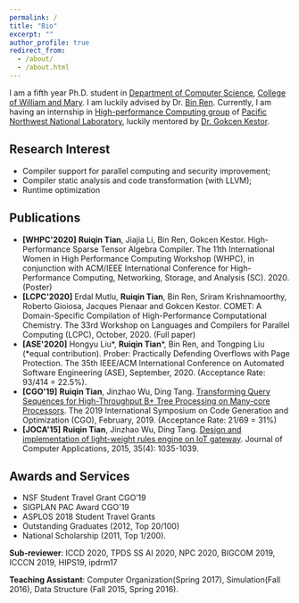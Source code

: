 ```yaml
---
permalink: /
title: "Bio"
excerpt: ""
author_profile: true
redirect_from: 
  - /about/
  - /about.html
---
```


<!-- ## Bio -->

I am a fifth year Ph.D. student in [Department of Computer Science](https://www.wm.edu/as/computerscience/index.php), [College of William and Mary](https://www.wm.edu/). I am luckily advised by Dr. [Bin Ren](http://www.cs.wm.edu/~bren/). Currently, I am having an internship in [High-performance Computing group](https://hpc.pnnl.gov/index.shtml) of [Pacific Northwest National Laboratory](https://www.pnnl.gov/), luckily mentored by [Dr. Gokcen Kestor](https://scholar.google.com/citations?user=KkMYGc0AAAAJ&hl=en).

## Research Interest
- Compiler support for parallel computing and security improvement;
- Compiler static analysis and code transformation (with LLVM);
- Runtime optimization

## Publications
- **[WHPC'2020]** **Ruiqin Tian**, Jiajia Li, Bin Ren, Gokcen Kestor. High-Performance Sparse Tensor Algebra Compiler. The 11th International Women in High Performance Computing Workshop (WHPC), in conjunction with ACM/IEEE International Conference for High-Performance Computing, Networking, Storage, and Analysis (SC). 2020. (Poster) 
- **[LCPC'2020]** Erdal Mutlu, **Ruiqin Tian**, Bin Ren, Sriram Krishnamoorthy, Roberto Gioiosa, Jacques Pienaar and Gokcen Kestor. COMET: A Domain-Specific Compilation of High-Performance Computational Chemistry. The 33rd Workshop on Languages and Compilers for Parallel Computing (LCPC), October, 2020. (Full paper)
- **[ASE'2020]** Hongyu Liu\*, **Ruiqin Tian**\*, Bin Ren, and Tongping Liu (*equal contribution). Prober: Practically Defending Overflows with Page Protection. The 35th IEEE/ACM International Conference on Automated Software Engineering (ASE), September, 2020. (Acceptance Rate: 93/414 = 22.5%).
- **[CGO'19]** **Ruiqin Tian**, Jinzhao Wu, Ding Tang. [Transforming Query Sequences for High-Throughput B+ Tree Processing on Many-core Processors](https://ieeexplore.ieee.org/document/8661166). The 2019 International Symposium on Code Generation and Optimization (CGO), February, 2019. (Acceptance Rate: 21/69 = 31%)
- **[JOCA'15]** **Ruiqin Tian**, Jinzhao Wu, Ding Tang. [Design and implementation of light-weight rules engine on IoT gateway](http://www.joca.cn/EN/10.11772/j.issn.1001-9081.2015.04.1035). Journal of Computer Applications, 2015, 35(4): 1035-1039.

## Awards and Services
- NSF Student Travel Grant CGO’19
- SIGPLAN PAC Award CGO'19
- ASPLOS 2018 Student Travel Grants
- Outstanding Graduates (2012, Top 20/100)
- National Scholarship (2011, Top 1/200).

**Sub-reviewer**: ICCD 2020, TPDS SS AI 2020, NPC 2020, BIGCOM 2019, ICCCN 2019, HIPS19, ipdrm17

**Teaching Assistant**: Computer Organization(Spring 2017),  Simulation(Fall 2016),  Data Structure (Fall 2015, Spring 2016).
